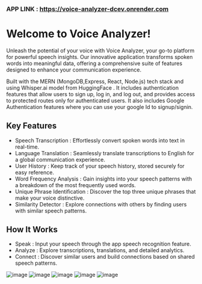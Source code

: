 ### APP LINK : https://voice-analyzer-dcev.onrender.com

# Welcome to Voice Analyzer!

Unleash the potential of your voice with Voice Analyzer, your go-to platform for powerful speech insights. Our innovative application transforms spoken words into meaningful data, offering a comprehensive suite of features designed to enhance your communication experience.

Built with the MERN (MongoDB,Express, React, Node.js) tech stack and using Whisper.ai model from HuggingFace . It includes authentication features that allow users to sign up, log in, and log out, and provides access to protected routes only for authenticated users. It also includes Google Authentication features where you can use your google Id to signup/signin.

## Key Features
- Speech Transcription : Effortlessly convert spoken words into text in real-time.
- Language Translation : Seamlessly translate transcriptions to English for a global communication experience.
- User History : Keep track of your speech history, stored securely for easy reference.
- Word Frequency Analysis : Gain insights into your speech patterns with a breakdown of the most frequently used words.
- Unique Phrase Identification : Discover the top three unique phrases that make your voice distinctive.
- Similarity Detector : Explore connections with others by finding users with similar speech patterns.

## How It Works
- Speak : Input your speech through the app speech recognition feature.
- Analyze : Explore transcriptions, translations, and detailed analytics.
- Connect : Discover similar users and build connections based on shared speech patterns.

![image](https://github.com/niweshbaraj/voice_analyzer/assets/12951159/b0036f73-b6a2-443f-9b18-a74ef732b846)
![image](https://github.com/niweshbaraj/voice_analyzer/assets/12951159/4670a4ee-0ea7-4daa-a7f8-13ad030d0950)
![image](https://github.com/niweshbaraj/voice_analyzer/assets/12951159/70577911-f695-48e1-a1d5-7a1861d38bc4)
![image](https://github.com/niweshbaraj/voice_analyzer/assets/12951159/c6adfec6-89c0-4ae8-8cce-204d8b6004cd)
![image](https://github.com/niweshbaraj/voice_analyzer/assets/12951159/0b14a7e4-0fa1-4af9-824d-147fb73f09ea)


